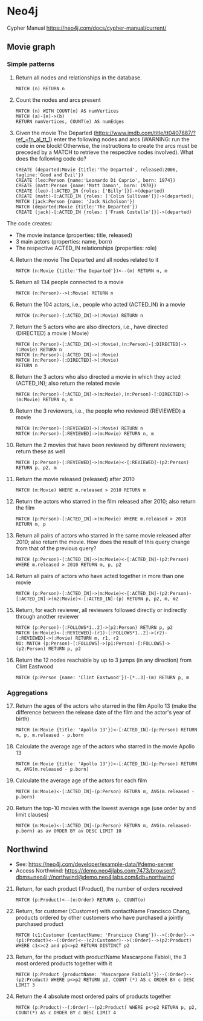 # Neo4j
Cypher Manual https://neo4j.com/docs/cypher-manual/current/
## Movie graph
### Simple patterns
1. Return all nodes and relationships in the database.
    ```
    MATCH (n) RETURN n
    ```
2. Count the nodes and arcs present
    ```
    MATCH (n) WITH COUNT(n) AS numVertices
    MATCH (a)-[e]->(b)
    RETURN numVertices, COUNT(e) AS numEdges
    ```
3. Given the movie The Departed (https://www.imdb.com/title/tt0407887/?ref_=fn_al_tt_1) enter the following nodes and arcs (WARNING: run the code in one block! Otherwise, the instructions to create the arcs must be preceded by a MATCH to retrieve the respective nodes involved). What does the following code do?
    ```
    CREATE (departed:Movie {title:'The Departed', released:2006, tagline:'Good and Evil'})
    CREATE (leo:Person {name:'Leonardo Di Caprio', born: 1974})
    CREATE (matt:Person {name:'Matt Damon', born: 1970})
    CREATE (leo)-[:ACTED_IN {roles: ['Billy']}]->(departed)
    CREATE (matt)-[:ACTED_IN {roles: ['Colin Sullivan']}]->(departed);
    MATCH (jack:Person {name: 'Jack Nicholson'})
    MATCH (departed:Movie {title:'The Departed'})
    CREATE (jack)-[:ACTED_IN {roles: ['Frank Costello']}]->(departed)
    ```
The code creates:
- The movie instance (properties: title, released)
- 3 main actors (properties: name, born)
- The respective ACTED_IN relationships (properties: role)
4. Return the movie The Departed and all nodes related to it
    ```
    MATCH (n:Movie {title:'The Departed'})<--(m) RETURN n, m
    ```
5. Return all 134 people connected to a movie
    ```
    MATCH (n:Person)-->(:Movie) RETURN n
    ```
6. Return the 104 actors, i.e., people who acted (ACTED_IN) in a movie
    ```
    MATCH (n:Person)-[:ACTED_IN]->(:Movie) RETURN n
    ```
7. Return the 5 actors who are also directors, i.e., have directed (DIRECTED) a movie (:Movie)
    ```
    MATCH (n:Person)-[:ACTED_IN]->(:Movie),(n:Person)-[:DIRECTED]->(:Movie) RETURN n
    MATCH (n:Person)-[:ACTED_IN]->(:Movie)
    MATCH (n:Person)-[:DIRECTED]->(:Movie)
    RETURN n
    ```
8. Return the 3 actors who also directed a movie in which they acted (ACTED_IN); also return the related movie
    ```
    MATCH (n:Person)-[:ACTED_IN]->(m:Movie),(n:Person)-[:DIRECTED]->(m:Movie) RETURN n, m
    ```
9. Return the 3 reviewers, i.e., the people who reviewed (REVIEWED) a movie
    ```
    MATCH (n:Person)-[:REVIEWED]->(:Movie) RETURN n
    MATCH (n:Person)-[:REVIEWED]->(m:Movie) RETURN n, m
    ```
10. Return the 2 movies that have been reviewed by different reviewers; return these as well
    ```
    MATCH (p:Person)-[:REVIEWED]->(m:Movie)<-[:REVIEWED]-(p2:Person) RETURN p, p2, m
    ```
11. Return the movie released (released) after 2010
    ```
    MATCH (m:Movie) WHERE m.released > 2010 RETURN m
    ```
12. Return the actors who starred in the film released after 2010; also return the film
    ```
    MATCH (p:Person)-[:ACTED_IN]->(m:Movie) WHERE m.released > 2010 RETURN m, p
    ```
13. Return all pairs of actors who starred in the same movie released after 2010; also return the movie. How does the result of this query change from that of the previous query?
    ```
    MATCH (p:Person)-[:ACTED_IN]->(m:Movie)<-[:ACTED_IN]-(p2:Person) WHERE m.released > 2010 RETURN m, p, p2
    ```
14. Return all pairs of actors who have acted together in more than one movie
    ```
    MATCH (p:Person)-[:ACTED_IN]->(m:Movie)<-[:ACTED_IN]-(p2:Person)-[:ACTED_IN]->(m2:Movie)<-[:ACTED_IN]-(p) RETURN p, p2, m, m2
    ```
15. Return, for each reviewer, all reviewers followed directly or indirectly through another reviewer
    ```
    MATCH (p:Person)-[:FOLLOWS*1..2]->(p2:Person) RETURN p, p2
    MATCH (m:Movie)<-[:REVIEWED]-(r1)-[:FOLLOWS*1..2]->(r2)-[:REVIEWED]->(:Movie) RETURN m, r1, r2
    NO: MATCH (p:Person)-[:FOLLOWS]->(p1:Person)-[:FOLLOWS]->(p2:Person) RETURN p, p2
    ```
16. Return the 12 nodes reachable by up to 3 jumps (in any direction) from Clint Eastwood
    ```
    MATCH (p:Person {name: 'Clint Eastwood'})-[*..3]-(m) RETURN p, m
    ```
### Aggregations
17. Return the ages of the actors who starred in the film Apollo 13 (make the difference between the release date of the film and the actor's year of birth)
    ```
    MATCH (m:Movie {title: 'Apollo 13'})<-[:ACTED_IN]-(p:Person) RETURN m, p, m.released - p.born
    ```
18. Calculate the average age of the actors who starred in the movie Apollo 13
    ```
    MATCH (m:Movie {title: 'Apollo 13'})<-[:ACTED_IN]-(p:Person) RETURN m, AVG(m.released - p.born)
    ```
19. Calculate the average age of the actors for each film
    ```
    MATCH (m:Movie)<-[:ACTED_IN]-(p:Person) RETURN m, AVG(m.released - p.born)
    ```
20. Return the top-10 movies with the lowest average age (use order by and limit clauses)
    ```
    MATCH (m:Movie)<-[:ACTED_IN]-(p:Person) RETURN m, AVG(m.released-p.born) as av ORDER BY av DESC LIMIT 10
    ```
## Northwind
- See: https://neo4j.com/developer/example-data/#demo-server
- Access Northwind: https://demo.neo4jlabs.com:7473/browser/?dbms=neo4j://northwind@demo.neo4jlabs.com&db=northwind
21. Return, for each product (:Product), the number of orders received
    ```
    MATCH (p:Product)<--(o:Order) RETURN p, COUNT(o)
    ```
22. Return, for customer (:Customer) with contactName Francisco Chang, products ordered by other customers who have purchased a jointly purchased product
    ```
    MATCH (c1:Customer {contactName: 'Francisco Chang'})-->(:Order)-->(p1:Product)<--(:Order)<--(c2:Customer)-->(:Order)-->(p2:Product) WHERE c1<>c2 and p1<>p2 RETURN DISTINCT p2
    ```
23. Return, for the product with productName Mascarpone Fabioli, the 3 most ordered products together with it
    ```
    MATCH (p:Product {productName: 'Mascarpone Fabioli'})--(:Order)--(p2:Product) WHERE p<>p2 RETURN p2, COUNT (*) AS c ORDER BY c DESC LIMIT 3
    ```
24. Return the 4 absolute most ordered pairs of products together
    ```
    MATCH (p:Product)--(:Order)--(p2:Product) WHERE p<>p2 RETURN p, p2, COUNT(*) AS c ORDER BY c DESC LIMIT 4
    ```

